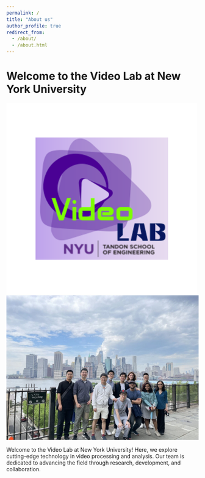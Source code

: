 ```yaml
---
permalink: /
title: "About us"
author_profile: true
redirect_from: 
  - /about/
  - /about.html
---
```

# Welcome to the Video Lab at New York University

![Video Lab](/images/Logo.png)
![Video Lab](/images/1.jpeg)

Welcome to the Video Lab at New York University! Here, we explore cutting-edge technology in video processing and analysis. Our team is dedicated to advancing the field through research, development, and collaboration.
